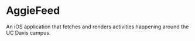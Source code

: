 # AggieFeed

An iOS application that fetches and renders activities happening around the UC Davis campus.
